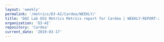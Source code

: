 ```yaml
---
layout: 'weekly'
permalink: '/metrics/D3-AI/Cardea/WEEKLY/'
title: 'DAI Lab OSS Metrics Metrics report for Cardea | WEEKLY-REPORT-2019-03-17'
organization: 'D3-AI'
repository: 'Cardea'
current_date: '2019-03-17'
---
```

